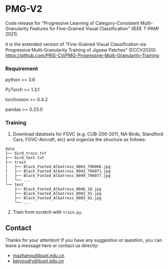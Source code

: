 # PMG-V2
 
Code release for "Progressive Learning of Category-Consistent Multi-Granularity Features for Fine-Grained Visual Classification" (IEEE T-PAMI 2021).

It is the extended version of "Fine-Grained Visual Classiﬁcation via Progressive Multi-Granularity Training of Jigsaw Patches" (ECCV2020): https://github.com/PRIS-CV/PMG-Progressive-Multi-Granularity-Training
 
### Requirement
 
python >= 3.6

PyTorch >= 1.3.1

torchvision >= 0.4.2

pandas >= 0.23.0

### Training

1. Download datatsets for FGVC (e.g. CUB-200-2011, NA-Birds, Standford Cars, FGVC-Aircraft, etc) and organize the structure as follows:
```
data
├── bird_train.txt
├── bird_text.txt
├── train
│   ├── Black_Footed_Albatross_0065_796068.jpg
|   ├── Black_Footed_Albatross_0042_796071.jpg
|   ├── Black_Footed_Albatross_0090_796077.jpg
│   └── ...
└── test
    ├── Black_Footed_Albatross_0046_18.jpg
    ├── Black_Footed_Albatross_0002_55.jpg
    ├── Black_Footed_Albatross_0085_92.jpg
    └── ...
```

2. Train from scratch with ``train.py``.


## Contact
Thanks for your attention!
If you have any suggestion or question, you can leave a message here or contact us directly:
- mazhanyu@bupt.edu.cn
- beiyoudry@bupt.edu.cn
